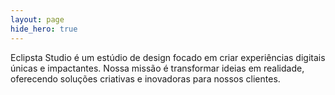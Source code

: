 ```yaml
---
layout: page
hide_hero: true
---
```

Eclipsta Studio é um estúdio de design focado em criar experiências digitais únicas e impactantes. 
  Nossa missão é transformar ideias em realidade, oferecendo soluções criativas e inovadoras para nossos clientes.
